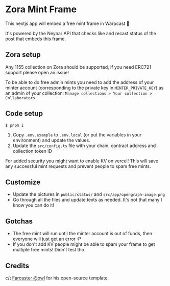# Zora Mint Frame

This nextjs app will embed a free mint frame in Warpcast 🎉

It's powered by the Neynar API that checks like and recast status of the post that embeds this frame.

## Zora setup

Any 1155 collection on Zora should be supported, if you need ERC721 support please open an issue!

To be able to do free admin mints you need to add the address of your minter account (corresponding to the private key in `MINTER_PRIVATE_KEY`) as an admin of your collection: `Manage collections > Your collection > Collaborators`

## Code setup

```
$ pnpm i
```

1. Copy `.env.example` to `.env.local` (or put the variables in your environment) and update the values.
2. Update the `src/config.ts` file with your chain, contract address and collection token ID

For added security you might want to enable KV on vercel! This will save any successful mint requests and prevent people to spam free mints.

## Customize

- Update the pictures in `public/status/` and `src/app/opengraph-image.png`
- Go through all the files and update texts as needed. It's not that many I know you can do it!

## Gotchas

- The free mint will run until the minter account is out of funds, then everyone will just get an error :P
- If you don't add KV people might be able to spam your frame to get multiple free mints! Didn't test tho

## Credits

c/t [Farcaster @owl](https://warpcast.com/owl) for his open-source template.
